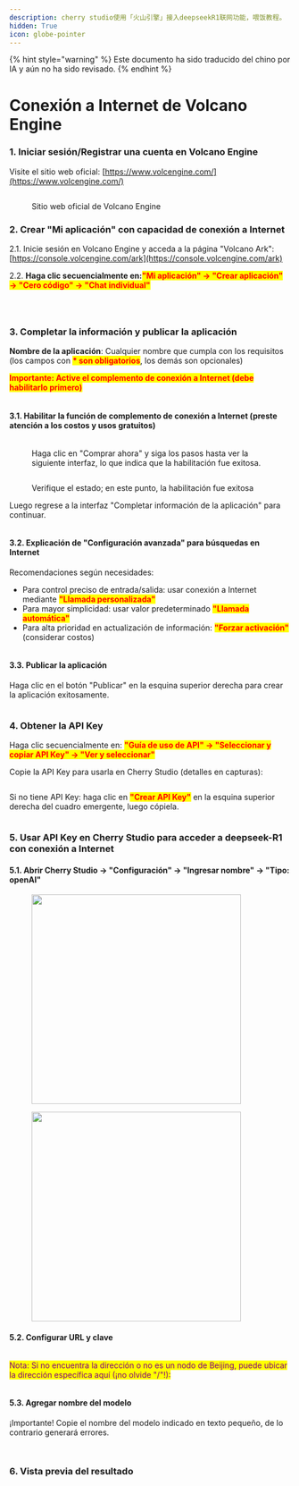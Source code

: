 ```yaml
---
description: cherry studio使用「火山引擎」接入deepseekR1联网功能，喂饭教程。
hidden: True
icon: globe-pointer
---
```


{% hint style="warning" %}
Este documento ha sido traducido del chino por IA y aún no ha sido revisado.
{% endhint %}

# Conexión a Internet de Volcano Engine

### 1. Iniciar sesión/Registrar una cuenta en Volcano Engine <a href="#rclz7" id="rclz7"></a>

Visite el sitio web oficial: [https://www.volcengine.com/](https://www.volcengine.com/)

<figure><img src="../.gitbook/assets/image (51).png" alt=""><figcaption><p>Sitio web oficial de Volcano Engine</p></figcaption></figure>

### 2. Crear "Mi aplicación" con capacidad de conexión a Internet <a href="#gvzaa" id="gvzaa"></a>

2.1. Inicie sesión en Volcano Engine y acceda a la página "Volcano Ark": [https://console.volcengine.com/ark](https://console.volcengine.com/ark)

2.2. **Haga clic secuencialmente en:**<mark style="color:red;">**"Mi aplicación" → "Crear aplicación" → "Cero código" → "Chat individual"**</mark> &#x20;

<figure><img src="../.gitbook/assets/image (53).png" alt=""><figcaption></figcaption></figure>

<figure><img src="../.gitbook/assets/image (54).png" alt=""><figcaption></figcaption></figure>

<figure><img src="../.gitbook/assets/image (71).png" alt=""><figcaption></figcaption></figure>

### 3. Completar la información y publicar la aplicación <a href="#zzdfe" id="zzdfe"></a>

**Nombre de la aplicación**: Cualquier nombre que cumpla con los requisitos (los campos con <mark style="color:red;">**\* son obligatorios**</mark>, los demás son opcionales)

<mark style="color:red;">**Importante: Active el complemento de conexión a Internet (debe habilitarlo primero)**</mark>

<figure><img src="../.gitbook/assets/image (56).png" alt=""><figcaption></figcaption></figure>

#### 3.1. Habilitar la función de complemento de conexión a Internet (preste atención a los costos y usos gratuitos) <a href="#mwn38" id="mwn38"></a>

<figure><img src="../.gitbook/assets/image (57).png" alt=""><figcaption><p>Haga clic en "Comprar ahora" y siga los pasos hasta ver la siguiente interfaz, lo que indica que la habilitación fue exitosa.</p></figcaption></figure>

<figure><img src="../.gitbook/assets/image (58).png" alt=""><figcaption><p>Verifique el estado; en este punto, la habilitación fue exitosa</p></figcaption></figure>

Luego regrese a la interfaz "Completar información de la aplicación" para continuar.

<figure><img src="../.gitbook/assets/image (59).png" alt=""><figcaption></figcaption></figure>

#### 3.2. Explicación de "Configuración avanzada" para búsquedas en Internet <a href="#sp6uz" id="sp6uz"></a>

Recomendaciones según necesidades:

* Para control preciso de entrada/salida: usar conexión a Internet mediante <mark style="color:red;">**"Llamada personalizada"**</mark>
* Para mayor simplicidad: usar valor predeterminado <mark style="color:red;">**"Llamada automática"**</mark>
* Para alta prioridad en actualización de información: <mark style="color:red;">**"Forzar activación"**</mark> (considerar costos)

<figure><img src="../.gitbook/assets/image (60).png" alt=""><figcaption></figcaption></figure>

#### 3.3. Publicar la aplicación <a href="#fe1gf" id="fe1gf"></a>

Haga clic en el botón "Publicar" en la esquina superior derecha para crear la aplicación exitosamente.

<figure><img src="../.gitbook/assets/image (61).png" alt=""><figcaption></figcaption></figure>

### 4. Obtener la API Key <a href="#jtqlu" id="jtqlu"></a>

Haga clic secuencialmente en: <mark style="color:red;">**"Guía de uso de API" → "Seleccionar y copiar API Key" → "Ver y seleccionar"**</mark>

Copie la API Key para usarla en Cherry Studio (detalles en capturas):

<figure><img src="../.gitbook/assets/image (62).png" alt=""><figcaption></figcaption></figure>

Si no tiene API Key: haga clic en <mark style="color:red;">**"Crear API Key"**</mark> en la esquina superior derecha del cuadro emergente, luego cópiela.

<figure><img src="../.gitbook/assets/image (63).png" alt=""><figcaption></figcaption></figure>

### 5. Usar API Key en Cherry Studio para acceder a deepseek-R1 con conexión a Internet <a href="#lrefj" id="lrefj"></a>

#### 5.1. Abrir Cherry Studio → "Configuración" → "Ingresar nombre" → "Tipo: openAI" <a href="#dvrbv" id="dvrbv"></a>

<figure><img src="../.gitbook/assets/image (64).png" alt="" width="375"><figcaption></figcaption></figure>

<figure><img src="../.gitbook/assets/image (65).png" alt="" width="375"><figcaption></figcaption></figure>

#### 5.2. Configurar URL y clave <a href="#mt8y0" id="mt8y0"></a>

<figure><img src="../.gitbook/assets/image (66).png" alt=""><figcaption></figcaption></figure>

<mark style="color:purple;">Nota: Si no encuentra la dirección o no es un nodo de Beijing, puede ubicar la dirección específica aquí (¡no olvide "/"!):</mark>

<figure><img src="../.gitbook/assets/image (67).png" alt=""><figcaption></figcaption></figure>

#### 5.3. Agregar nombre del modelo <a href="#qmh3i" id="qmh3i"></a>

¡Importante! Copie el nombre del modelo indicado en texto pequeño, de lo contrario generará errores.

<figure><img src="../.gitbook/assets/image (68).png" alt=""><figcaption></figcaption></figure>

<figure><img src="../.gitbook/assets/image (69).png" alt=""><figcaption></figcaption></figure>

### 6. Vista previa del resultado <a href="#peb2p" id="peb2p"></a>

<figure><img src="../.gitbook/assets/image (70).png" alt=""><figcaption></figcaption></figure>